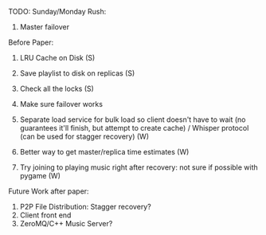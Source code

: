 TODO:
Sunday/Monday
Rush:
1) Master failover

Before Paper:
1) LRU Cache on Disk (S)
2) Save playlist to disk on replicas (S)
3) Check all the locks (S)
4) Make sure failover works

4) Separate load service for bulk load so client doesn't have to wait (no guarantees it'll finish, but attempt to create cache) / Whisper protocol (can be used for stagger recovery) (W)
5) Better way to get master/replica time estimates (W)
6) Try joining to playing music right after recovery: not sure if possible with pygame (W)

Future Work after paper:
1) P2P File Distribution: Stagger recovery?
2) Client front end
3) ZeroMQ/C++ Music Server?